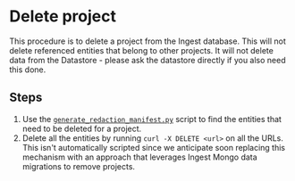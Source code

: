 # Delete project
This procedure is to delete a project from the Ingest database. This will not delete referenced entities that belong to other projects. It will not delete data from the Datastore - please ask the datastore directly if you also need this done.

## Steps
1. Use the [`generate_redaction_manifest.py`](https://github.com/HumanCellAtlas/ingest-client/blob/master/ingest/utils/generate_redaction_manifest.py) script to find the entities that need to be deleted for a project.
2. Delete all the entities by running `curl -X DELETE <url>` on all the URLs. This isn't automatically scripted since we anticipate soon replacing this mechanism with an approach that leverages Ingest Mongo data migrations to remove projects.